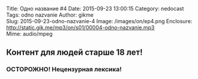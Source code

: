 Title: Одно название #4
Date: 2015-09-23 13:00:15
Category: nedocast  
Tags: odno nazvanie
Author: gikme  
Slug: 2015-09-23-odno-nazvanie-4
Image: /images/on/ep4.png
Enclosure: http://static.gik.me/mp3/on/s01/00004-odno-nazvanie.mp3  
Mime: audio/mpeg

## Контент для людей старше 18 лет!

### ОСТОРОЖНО! Нецензурная лексика!

